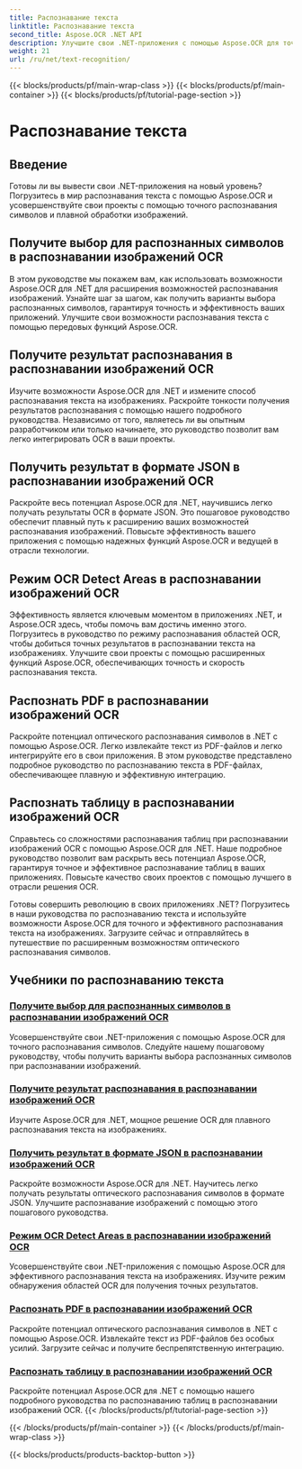 ```yaml
---
title: Распознавание текста
linktitle: Распознавание текста
second_title: Aspose.OCR .NET API
description: Улучшите свои .NET-приложения с помощью Aspose.OCR для точного распознавания символов. Ознакомьтесь с учебными пособиями по получению вариантов, результатов и форматов JSON при распознавании изображений OCR.
weight: 21
url: /ru/net/text-recognition/
---
```


{{< blocks/products/pf/main-wrap-class >}}
{{< blocks/products/pf/main-container >}}
{{< blocks/products/pf/tutorial-page-section >}}

# Распознавание текста

## Введение

Готовы ли вы вывести свои .NET-приложения на новый уровень? Погрузитесь в мир распознавания текста с помощью Aspose.OCR и усовершенствуйте свои проекты с помощью точного распознавания символов и плавной обработки изображений.

## Получите выбор для распознанных символов в распознавании изображений OCR

В этом руководстве мы покажем вам, как использовать возможности Aspose.OCR для .NET для расширения возможностей распознавания изображений. Узнайте шаг за шагом, как получить варианты выбора распознанных символов, гарантируя точность и эффективность ваших приложений. Улучшите свои возможности распознавания текста с помощью передовых функций Aspose.OCR.

## Получите результат распознавания в распознавании изображений OCR

Изучите возможности Aspose.OCR для .NET и измените способ распознавания текста на изображениях. Раскройте тонкости получения результатов распознавания с помощью нашего подробного руководства. Независимо от того, являетесь ли вы опытным разработчиком или только начинаете, это руководство позволит вам легко интегрировать OCR в ваши проекты.

## Получить результат в формате JSON в распознавании изображений OCR

Раскройте весь потенциал Aspose.OCR для .NET, научившись легко получать результаты OCR в формате JSON. Это пошаговое руководство обеспечит плавный путь к расширению ваших возможностей распознавания изображений. Повысьте эффективность вашего приложения с помощью надежных функций Aspose.OCR и ведущей в отрасли технологии.

## Режим OCR Detect Areas в распознавании изображений OCR

Эффективность является ключевым моментом в приложениях .NET, и Aspose.OCR здесь, чтобы помочь вам достичь именно этого. Погрузитесь в руководство по режиму распознавания областей OCR, чтобы добиться точных результатов в распознавании текста на изображениях. Улучшите свои проекты с помощью расширенных функций Aspose.OCR, обеспечивающих точность и скорость распознавания текста.

## Распознать PDF в распознавании изображений OCR

Раскройте потенциал оптического распознавания символов в .NET с помощью Aspose.OCR. Легко извлекайте текст из PDF-файлов и легко интегрируйте его в свои приложения. В этом руководстве представлено подробное руководство по распознаванию текста в PDF-файлах, обеспечивающее плавную и эффективную интеграцию.

## Распознать таблицу в распознавании изображений OCR

Справьтесь со сложностями распознавания таблиц при распознавании изображений OCR с помощью Aspose.OCR для .NET. Наше подробное руководство позволит вам раскрыть весь потенциал Aspose.OCR, гарантируя точное и эффективное распознавание таблиц в ваших приложениях. Повысьте качество своих проектов с помощью лучшего в отрасли решения OCR.

Готовы совершить революцию в своих приложениях .NET? Погрузитесь в наши руководства по распознаванию текста и используйте возможности Aspose.OCR для точного и эффективного распознавания текста на изображениях. Загрузите сейчас и отправляйтесь в путешествие по расширенным возможностям оптического распознавания символов.
## Учебники по распознаванию текста
### [Получите выбор для распознанных символов в распознавании изображений OCR](./get-choices-for-recognized-characters/)
Усовершенствуйте свои .NET-приложения с помощью Aspose.OCR для точного распознавания символов. Следуйте нашему пошаговому руководству, чтобы получить варианты выбора распознанных символов при распознавании изображений.
### [Получите результат распознавания в распознавании изображений OCR](./get-recognition-result/)
Изучите Aspose.OCR для .NET, мощное решение OCR для плавного распознавания текста на изображениях.
### [Получить результат в формате JSON в распознавании изображений OCR](./get-result-as-json/)
Раскройте возможности Aspose.OCR для .NET. Научитесь легко получать результаты оптического распознавания символов в формате JSON. Улучшите распознавание изображений с помощью этого пошагового руководства.
### [Режим OCR Detect Areas в распознавании изображений OCR](./ocr-detect-areas-mode/)
Усовершенствуйте свои .NET-приложения с помощью Aspose.OCR для эффективного распознавания текста на изображениях. Изучите режим обнаружения областей OCR для получения точных результатов.
### [Распознать PDF в распознавании изображений OCR](./recognize-pdf/)
Раскройте потенциал оптического распознавания символов в .NET с помощью Aspose.OCR. Извлекайте текст из PDF-файлов без особых усилий. Загрузите сейчас и получите беспрепятственную интеграцию.
### [Распознать таблицу в распознавании изображений OCR](./recognize-table/)
Раскройте потенциал Aspose.OCR для .NET с помощью нашего подробного руководства по распознаванию таблиц в распознавании изображений OCR.
{{< /blocks/products/pf/tutorial-page-section >}}

{{< /blocks/products/pf/main-container >}}
{{< /blocks/products/pf/main-wrap-class >}}

{{< blocks/products/products-backtop-button >}}
